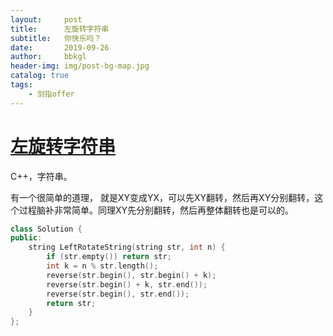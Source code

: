 ```yaml
---
layout:     post
title:      左旋转字符串
subtitle:   你快乐吗？
date:       2019-09-26
author:     bbkgl
header-img: img/post-bg-map.jpg
catalog: true
tags:
    - 剑指offer
---
```


# [左旋转字符串](https://www.nowcoder.com/practice/12d959b108cb42b1ab72cef4d36af5ec?tpId=13&tqId=11196&tPage=3&rp=3&ru=/ta/coding-interviews&qru=/ta/coding-interviews/question-ranking )

C++，字符串。

有一个很简单的道理， 就是XY变成YX，可以先XY翻转，然后再XY分别翻转，这个过程脑补非常简单。同理XY先分别翻转，然后再整体翻转也是可以的。

```cpp
class Solution {
public:
    string LeftRotateString(string str, int n) {
        if (str.empty()) return str;
        int k = n % str.length();
        reverse(str.begin(), str.begin() + k);
        reverse(str.begin() + k, str.end());
        reverse(str.begin(), str.end());
        return str;
    }
};
```





